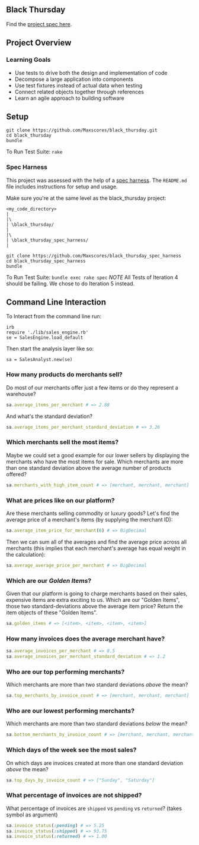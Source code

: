 ## Black Thursday

Find the [project spec here](https://github.com/turingschool/curriculum/blob/master/source/projects/black_thursday.markdown).

## Project Overview
### Learning Goals

* Use tests to drive both the design and implementation of code
* Decompose a large application into components
* Use test fixtures instead of actual data when testing
* Connect related objects together through references
* Learn an agile approach to building software

## Setup
```
git clone https://github.com/Maxscores/black_thursday.git
cd black_thursday
bundle
```
To Run Test Suite: `rake`



### Spec Harness

This project was assessed with the help of a [spec harness](https://github.com/turingschool/black_thursday_spec_harness). The `README.md` file includes instructions for setup and usage.

Make sure you're at the same level as the black_thursday project:

    <my_code_directory>
    |
    |\
    | \black_thursday/
    |
    |\
    | \black_thursday_spec_harness/
    |

```
git clone https://github.com/Maxscores/black_thursday_spec_harness
cd black_thursday_spec_harness
bundle
```
To Run Test Suite: `bundle exec rake spec`
*NOTE* All Tests of Iteration 4 should be failing. We chose to do Iteration 5 instead.


## Command Line Interaction
To Interact from the command line run:
```
irb
require './lib/sales_engine.rb'
se = SalesEngine.load_default
```

Then start the analysis layer like so:
```
sa = SalesAnalyst.new(se)
```

### How many products do merchants sell?

Do most of our merchants offer just a few items or do they represent a warehouse?

```ruby
sa.average_items_per_merchant # => 2.88
```

And what's the standard deviation?

```ruby
sa.average_items_per_merchant_standard_deviation # => 3.26
```
### Which merchants sell the most items?

Maybe we could set a good example for our lower sellers by displaying the merchants who have the most items for sale. Which merchants are more than one standard deviation above the average number of products offered?

```ruby
sa.merchants_with_high_item_count # => [merchant, merchant, merchant]
```

### What are prices like on our platform?

Are these merchants selling commodity or luxury goods? Let's find the average price of a merchant's items (by supplying the merchant ID):

```ruby
sa.average_item_price_for_merchant(6) # => BigDecimal
```

Then we can sum all of the averages and find the average price across all merchants (this implies that each merchant's average has equal weight in the calculation):

```ruby
sa.average_average_price_per_merchant # => BigDecimal
```

### Which are our *Golden Items*?

Given that our platform is going to charge merchants based on their sales, expensive items are extra exciting to us. Which are our "Golden Items", those two standard-deviations above the average item price? Return the item objects of these "Golden Items".

```ruby
sa.golden_items # => [<item>, <item>, <item>, <item>]
```
### How many invoices does the average merchant have?

```ruby
sa.average_invoices_per_merchant # => 8.5
sa.average_invoices_per_merchant_standard_deviation # => 1.2
```

### Who are our top performing merchants?

Which merchants are more than two standard deviations *above* the mean?

```ruby
sa.top_merchants_by_invoice_count # => [merchant, merchant, merchant]
```

### Who are our lowest performing merchants?

Which merchants are more than two standard deviations *below* the mean?

```ruby
sa.bottom_merchants_by_invoice_count # => [merchant, merchant, merchant]
```

### Which days of the week see the most sales?

On which days are invoices created at more than one standard deviation *above* the mean?

```ruby
sa.top_days_by_invoice_count # => ["Sunday", "Saturday"]
```

### What percentage of invoices are not shipped?

What percentage of invoices are `shipped` vs `pending` vs `returned`? (takes symbol as argument)

```ruby
sa.invoice_status(:pending) # => 5.25
sa.invoice_status(:shipped) # => 93.75
sa.invoice_status(:returned) # => 1.00
```
